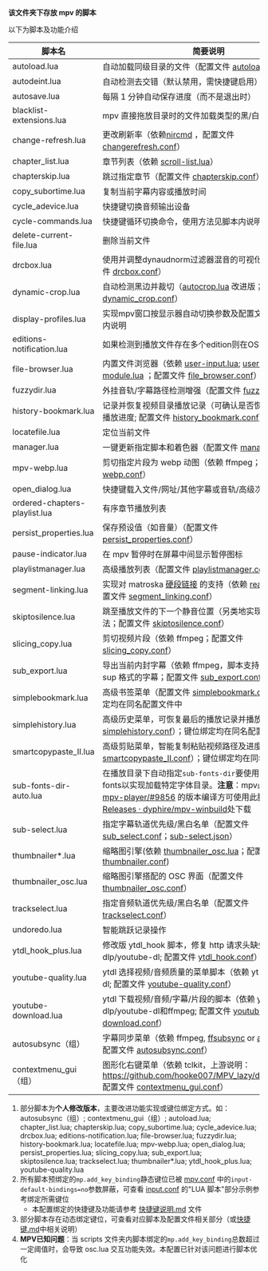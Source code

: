 **该文件夹下存放 mpv 的脚本**

以下为脚本及功能介绍

| 脚本名 | 简要说明 |
| --- | --- |
| autoload.lua | 自动加载同级目录的文件（配置文件 [autoload.conf](../script-opts/autoload.conf)） |
| autodeint.lua        | 自动检测去交错（默认禁用，需快捷键启用）       |
| autosave.lua         | 每隔 1 分钟自动保存进度（而不是退出时）  |
| blacklist-extensions.lua         | mpv 直接拖放目录时的文件加载类型的黑/白名单 |
| change-refresh.lua   | 更改刷新率（依赖[nircmd](https://www.nirsoft.net/utils/nircmd.html) ，配置文件 [changerefresh.conf](../script-opts/changerefresh.conf)） |
| chapter_list.lua | 章节列表（依赖 [scroll-list.lua](../script-modules/scroll-list.lua)） |
| chapterskip.lua | 跳过指定章节（配置文件 [chapterskip.conf](../script-opts/chapterskip.conf)） |
| copy_subortime.lua | 复制当前字幕内容或播放时间 |
| cycle_adevice.lua | 快捷键切换音频输出设备 |
| cycle-commands.lua | 快捷键循环切换命令，使用方法见脚本内说明 |
| delete-current-file.lua | 删除当前文件 |
| drcbox.lua    | 使用并调整dynaudnorm过滤器混音的可视化脚本，配置文件 [drcbox.conf](../script-opts/drcboxp.conf)） |
| dynamic-crop.lua | 自动检测黑边并裁切（[autocrop.lua](https://github.com/mpv-player/mpv/blob/master/TOOLS/lua/autocrop.lua) 改进版；配置文件 [dynamic_crop.conf](../script-opts/dynamic_crop.conf)） |
| display-profiles.lua | 实现mpv窗口按显示器自动切换参数及配置文件，详见脚本内说明 |
| editions-notification.lua | 如果检测到播放文件存在多个edition则在OSD上提示 |
| file-browser.lua | 内置文件浏览器（依赖 [user-input.lua](../scripts/user-input.lua); [user-input-module.lua](../script-modules/user-input-module.lua) ；配置文件 [file_browser.conf](../script-opts/file_browser.conf)） |
| fuzzydir.lua | 外挂音轨/字幕路径检测增强（配置文件 [fuzzydir.conf](../script-opts/fuzzydir.conf)） |
| history-bookmark.lua | 记录并恢复视频目录播放记录（可确认是否恢复该目录上次播放进度; 配置文件 [history_bookmark.conf](../script-opts/history_bookmark.conf)） |
| locatefile.lua | 定位当前文件 |
| manager.lua | 一键更新指定脚本和着色器（配置文件 [manager.json](../manager.json)） |
| mpv-webp.lua | 剪切指定片段为 webp 动图（依赖 ffmpeg；配置文件 [webp.conf](../script-opts/webp.conf)） |
| open_dialog.lua | 快捷键载入文件/网址/其他字幕或音轨/高级次字幕                  |
| ordered-chapters-playlist.lua | 有序章节播放列表 |
| persist_properties.lua | 保存预设值（如音量）（配置文件 [persist_properties.conf](../script-opts/persist_properties.conf)） |
| pause-indicator.lua | 在 mpv 暂停时在屏幕中间显示暂停图标 |
| playlistmanager.lua | 高级播放列表（配置文件 [playlistmanager.conf](../script-opts/playlistmanager.conf)） |
| segment-linking.lua | 实现对 matroska [硬段链接](https://www.ietf.org/archive/id/draft-ietf-cellar-matroska-06.html#name-hard-linking) 的支持（依赖  [read-file.lua](../script-modules/read-file.lua)；配置文件 [segment_linking.conf](../script-opts/segment_linking.conf)） |
| skiptosilence.lua | 跳至播放文件的下一个静音位置（另类地实现跳 op/ed 的方法；配置文件 [skiptosilence.conf](../script-opts/skiptosilence.conf)） |
| slicing_copy.lua | 剪切视频片段（依赖 ffmpeg；配置文件 [slicing_copy.conf](../script-opts/slicing_copy.conf)） |
| sub_export.lua | 导出当前内封字幕（依赖 ffmpeg，脚本支持 srt、ass 和 sup 格式的字幕；配置文件 [sub_export.conf](../script-opts/sub_export.conf)） |
| simplebookmark.lua | 高级书签菜单（配置文件 [simplebookmark.conf](../script-opts/simplebookmark.conf)）；键位绑定均在同名配置文件中 |
| simplehistory.lua | 高级历史菜单，可恢复最后的播放记录并播放（配置文件 [simplehistory.conf](../script-opts/simplehistory.conf)）；键位绑定均在同名配置文件中 |
| smartcopypaste_II.lua        | 高级剪贴菜单，智能复制粘贴视频路径及进度（配置文件 [smartcopypaste_II.conf](../script-opts/smartcopypaste_II.conf)）；键位绑定均在同名配置文件中 |
| sub-fonts-dir-auto.lua | 在播放目录下自动指定`sub-fonts-dir`要使用的字体目录fonts以实现加载特定字体目录。**注意**：mpv必须以包含pr [mpv-player/#9856](https://github.com/mpv-player/mpv/pull/9856) 的版本编译方可使用此脚本，可在[Releases · dyphire/mpv-winbuild](https://github.com/dyphire/mpv-winbuild/releases)处下载 |
| sub-select.lua | 指定字幕轨道优先级/黑白名单（配置文件 [sub_select.conf](../script-opts/sub_select.conf)；[sub-select.json](../script-opts/sub-select.json)） |
| thumbnailer*.lua          | 缩略图引擎(依赖 [thumbnailer_osc.lua](../scripts/thumbnailer_osc.lua)；配置文件 [thumbnailer.conf](../script-opts/thumbnailer.conf)) |
| thumbnailer_osc.lua         | 缩略图引擎搭配的 OSC 界面（配置文件 [thumbnailer_osc.conf](../script-opts/thumbnailer_osc.conf)） |
| trackselect.lua               | 指定音频轨道优先级/黑白名单（配置文件 [trackselect.conf](../script-opts/trackselect.conf)） |
| undoredo.lua                  | 智能跳跃记录操作                                             |
| ytdl_hook_plus.lua    | 修改版 ytdl_hook 脚本，修复 http 请求头缺失（依赖yt-dlp/youtube-dl; 配置文件 [ytdl_hook.conf](../script-opts/ytdl_hook.conf)） |
| youtube-quality.lua | ytdl 选择视频/音频质量的菜单脚本（依赖 yt-dlp/youtube-dl; 配置文件 [youtube-quality.conf](../script-opts/youtube-quality.conf)） |
| youtube-download.lua | ytdl 下载视频/音频/字幕/片段的脚本（依赖 yt-dlp/youtube-dl和ffmpeg; 配置文件 [youtube-download.conf](../script-opts/youtube-download.conf)） |
| autosubsync（组）         | 字幕同步菜单（依赖 ffmpeg, [ffsubsync](https://github.com/smacke/ffsubsync) or [alass](https://github.com/dyphire/alass) or both; 配置文件 [autosubsync.conf](../script-opts/autosubsync.conf)） |
| contextmenu_gui（组）         | 图形化右键菜单（依赖 tclkit，上游说明：https://github.com/hooke007/MPV_lazy/discussions/60; 配置文件 [contextmenu_gui.conf](../script-opts/contextmenu_gui.conf)） |
1. 部分脚本为**个人修改版本**，主要改进功能实现或键位绑定方式。如：autosubsync（组）; contextmenu_gui（组）; autoload.lua; chapter_list.lua; chapterskip.lua; copy_subortime.lua; cycle_adevice.lua; drcbox.lua; editions-notification.lua; file-browser.lua; fuzzydir.lua; history-bookmark.lua; locatefile.lua; mpv-webp.lua; open_dialog.lua; persist_properties.lua; slicing_copy.lua; sub_export.lua; skiptosilence.lua; trackselect.lua; thumbnailer*.lua; ytdl_hook_plus.lua; youtube-quality.lua
2. 所有脚本预绑定的`mp.add_key_binding`静态键位已被 [mpv.conf](../mpv.conf) 中的`input-default-bindings=no`参数屏蔽，可查看 [input.conf](../input.conf)  的"LUA 脚本"部分示例参考绑定所需键位  
   - 本配置绑定的快捷键及功能请参考 [快捷键说明.md](../快捷键说明.md) 文件
3. 部分脚本存在动态绑定键位，可查看对应脚本及配置文件相关部分（或[快捷键.md](../快捷键.md)中相关说明）
4. **MPV已知问题**：当 scripts 文件夹内脚本绑定的`mp.add_key_binding`总数超过一定阈值时，会导致 osc.lua 交互功能失效。本配置已针对该问题进行脚本优化

